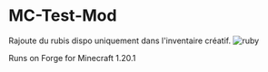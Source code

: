 # MC-Test-Mod

Rajoute du rubis dispo uniquement dans l'inventaire créatif.
![ruby](https://github.com/Bouhtade/MC-Test-Mod/assets/152260314/a8b0ee89-2a60-4f84-8b68-285b5ed6f531)


Runs on Forge for Minecraft 1.20.1
